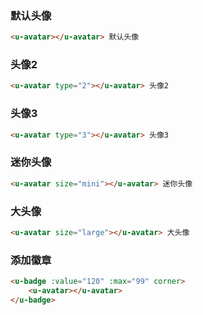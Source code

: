 ### 默认头像

``` html
<u-avatar></u-avatar> 默认头像
```

### 头像2

``` html
<u-avatar type="2"></u-avatar> 头像2
```

### 头像3

``` html
<u-avatar type="3"></u-avatar> 头像3
```

### 迷你头像

``` html
<u-avatar size="mini"></u-avatar> 迷你头像
```

### 大头像

``` html
<u-avatar size="large"></u-avatar> 大头像
```

### 添加徽章

``` html
<u-badge :value="120" :max="99" corner>
    <u-avatar></u-avatar>
</u-badge>
```
